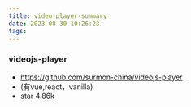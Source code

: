 ```yaml
---
title: video-player-summary
date: 2023-08-30 10:26:23
tags:
---
```

### videojs-player
- https://github.com/surmon-china/videojs-player
- (有vue,react，vanilla)
- star 4.86k